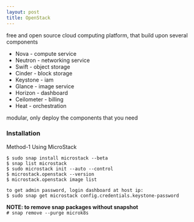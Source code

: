 ```yaml
---
layout: post
title: OpenStack
---
```


free and open source cloud computing platform, that build upon several components

- Nova - compute service
- Neutron - networking service
- Swift - object storage
- Cinder - block storage
- Keystone - iam
- Glance - image service
- Horizon - dashboard
- Ceilometer - billing
- Heat - orchestration

modular, only deploy the components that you need

### Installation <br>
Method-1 Using MicroStack

```
$ sudo snap install microstack --beta
$ snap list microstack
$ sudo microstack init --auto --control
$ microstack.openstack --version
$ microstack.openstack image list

to get admin password, login dashboard at host ip:
$ sudo snap get microstack config.credentials.keystone-password
```

**NOTE: to remove snap packages without snapshot** <br>
`# snap remove --purge microk8s`